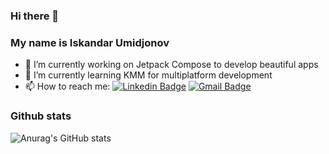 ### Hi there 👋 
### My name is Iskandar Umidjonov
- 🔭 I’m currently working on Jetpack Compose to develop beautiful apps 
- 🌱 I’m currently learning KMM for multiplatform development
- 📫 How to reach me: [![Linkedin Badge](https://img.shields.io/badge/-iskandar_umidjonov-blue?style=flat-square&logo=Linkedin&logoColor=white&link=https://www.linkedin.com/in/iskandar-umidjonov-aa4343209/)](https://www.linkedin.com/in/iskandar-umidjonov-aa4343209/) 
[![Gmail Badge](https://img.shields.io/badge/-alexfrost4u@gmail.com-c14438?style=flat-square&logo=Gmail&logoColor=white&link=mailto:alexfrost4u@gmail.com)](mailto:alexfrost4u@gmail.com)
<!--
**AlexFrost4u/AlexFrost4u** is a ✨ _special_ ✨ repository because its `README.md` (this file) appears on your GitHub profile.

Here are some ideas to get you started:

- 🔭 I’m currently working on ...
- 🌱 I’m currently learning ...
- 👯 I’m looking to collaborate on ...
- 🤔 I’m looking for help with ...
- 💬 Ask me about ...
- 📫 How to reach me: ...
- 😄 Pronouns: ...
- ⚡ Fun fact: ...
-->
### Github stats
![Anurag's GitHub stats](https://github-readme-stats.vercel.app/api?username=alexfrost4u&show_icons=true&theme=vue&include_all_commits=true&count_private=true)
